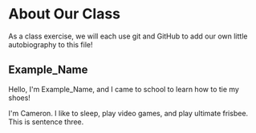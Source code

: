 # About Our Class

As a class exercise, we will each use git and GitHub to add our own little autobiography to this file!

## Example_Name 
Hello, I'm Example_Name, and I came to school to learn how to tie my shoes!

I'm Cameron. I like to sleep, play video games, and play ultimate frisbee. This is sentence three.